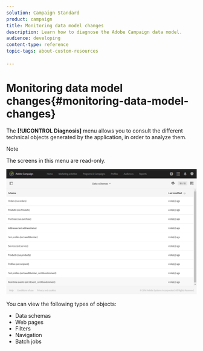 ```yaml
---
solution: Campaign Standard
product: campaign
title: Monitoring data model changes
description: Learn how to diagnose the Adobe Campaign data model.
audience: developing
content-type: reference
topic-tags: about-custom-resources

---
```


# Monitoring data model changes{#monitoring-data-model-changes}

The **[!UICONTROL Diagnosis]** menu allows you to consult the different technical objects generated by the application, in order to analyze them.

>[!NOTE]
>
>The screens in this menu are read-only.

![](assets/diagnostic.png)

You can view the following types of objects:

* Data schemas
* Web pages
* Filters
* Navigation
* Batch jobs

